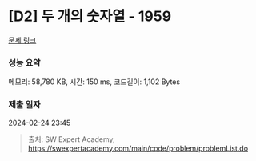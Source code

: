 # [D2] 두 개의 숫자열 - 1959 

[문제 링크](https://swexpertacademy.com/main/code/problem/problemDetail.do?contestProbId=AV5PpoFaAS4DFAUq) 

### 성능 요약

메모리: 58,780 KB, 시간: 150 ms, 코드길이: 1,102 Bytes

### 제출 일자

2024-02-24 23:45



> 출처: SW Expert Academy, https://swexpertacademy.com/main/code/problem/problemList.do